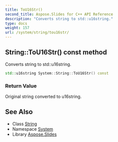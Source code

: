 ```yaml
---
title: ToU16Str()
second_title: Aspose.Slides for C++ API Reference
description: "Converts string to std::u16string."
type: docs
weight: 157
url: /system/string/tou16str/
---
```

## String::ToU16Str() const method


Converts string to std::u16string.

```cpp
std::u16string System::String::ToU16Str() const
```


### Return Value

Original string converted to u16string.

## See Also

* Class [String](../)
* Namespace [System](../../)
* Library [Aspose.Slides](../../../)